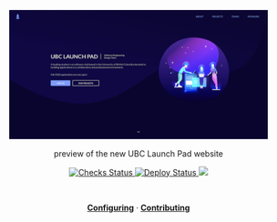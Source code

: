 <p align="center">
  <img src="./.static/homepage.png" width="90%" alt="homepage"/>
</p>

<p align="center">
  preview of the new UBC Launch Pad website
</p>

<p align="center">
  <a href="https://github.com/ubclaunchpad/new/actions?workflow=Checks">
    <img src="https://github.com/ubclaunchpad/new/workflows/Checks/badge.svg"
      alt="Checks Status" />
  </a>
  <a href="https://github.com/ubclaunchpad/new/actions?workflow=Deploy">
    <img src="https://github.com/ubclaunchpad/new/workflows/Deploy/badge.svg"
      alt="Deploy Status" />
  </a>
  <a href="https://ubclaunchpad.github.io/new">
    <img src="https://img.shields.io/website/https/ubclaunchpad.github.io/new.svg" />
  </a>
</p>

<br>

<p align="center">
  <a href="https://ubclaunchpad.github.io/new/config"><strong>Configuring</strong></a> · 
  <a href="./CONTRIBUTING.md"><strong>Contributing</strong></a>
</p>

<br>
